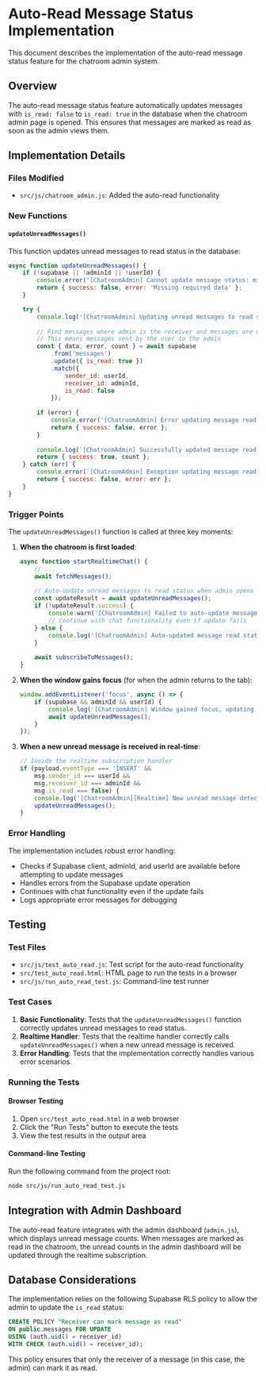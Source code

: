# Auto-Read Message Status Implementation

This document describes the implementation of the auto-read message status feature for the chatroom admin system.

## Overview

The auto-read message status feature automatically updates messages with `is_read: false` to `is_read: true` in the database when the chatroom admin page is opened. This ensures that messages are marked as read as soon as the admin views them.

## Implementation Details

### Files Modified

- `src/js/chatroom_admin.js`: Added the auto-read functionality

### New Functions

#### `updateUnreadMessages()`

This function updates unread messages to read status in the database:

```javascript
async function updateUnreadMessages() {
    if (!supabase || !adminId || !userId) {
        console.error('[ChatroomAdmin] Cannot update message status: missing supabase client, adminId, or userId');
        return { success: false, error: 'Missing required data' };
    }

    try {
        console.log('[ChatroomAdmin] Updating unread messages to read status...');
        
        // Find messages where admin is the receiver and messages are unread
        // This means messages sent by the user to the admin
        const { data, error, count } = await supabase
            .from('messages')
            .update({ is_read: true })
            .match({ 
                sender_id: userId,
                receiver_id: adminId,
                is_read: false
            });
        
        if (error) {
            console.error('[ChatroomAdmin] Error updating message read status:', error);
            return { success: false, error };
        }
        
        console.log(`[ChatroomAdmin] Successfully updated message read status. Affected rows:`, count);
        return { success: true, count };
    } catch (err) {
        console.error('[ChatroomAdmin] Exception updating message read status:', err);
        return { success: false, error: err };
    }
}
```

### Trigger Points

The `updateUnreadMessages()` function is called at three key moments:

1. **When the chatroom is first loaded**:
   ```javascript
   async function startRealtimeChat() {
       // ...
       await fetchMessages();
       
       // Auto-update unread messages to read status when admin opens the chatroom
       const updateResult = await updateUnreadMessages();
       if (!updateResult.success) {
           console.warn('[ChatroomAdmin] Failed to auto-update message read status:', updateResult.error);
           // Continue with chat functionality even if update fails
       } else {
           console.log('[ChatroomAdmin] Auto-updated message read status successfully');
       }
       
       await subscribeToMessages();
   }
   ```

2. **When the window gains focus** (for when the admin returns to the tab):
   ```javascript
   window.addEventListener('focus', async () => {
       if (supabase && adminId && userId) {
           console.log('[ChatroomAdmin] Window gained focus, updating message read status...');
           await updateUnreadMessages();
       }
   });
   ```

3. **When a new unread message is received in real-time**:
   ```javascript
   // Inside the realtime subscription handler
   if (payload.eventType === 'INSERT' && 
       msg.sender_id === userId && 
       msg.receiver_id === adminId && 
       msg.is_read === false) {
       console.log('[ChatroomAdmin][Realtime] New unread message detected, updating read status...');
       updateUnreadMessages();
   }
   ```

### Error Handling

The implementation includes robust error handling:

- Checks if Supabase client, adminId, and userId are available before attempting to update messages
- Handles errors from the Supabase update operation
- Continues with chat functionality even if the update fails
- Logs appropriate error messages for debugging

## Testing

### Test Files

- `src/js/test_auto_read.js`: Test script for the auto-read functionality
- `src/test_auto_read.html`: HTML page to run the tests in a browser
- `src/js/run_auto_read_test.js`: Command-line test runner

### Test Cases

1. **Basic Functionality**: Tests that the `updateUnreadMessages()` function correctly updates unread messages to read status.
2. **Realtime Handler**: Tests that the realtime handler correctly calls `updateUnreadMessages()` when a new unread message is received.
3. **Error Handling**: Tests that the implementation correctly handles various error scenarios.

### Running the Tests

#### Browser Testing

1. Open `src/test_auto_read.html` in a web browser
2. Click the "Run Tests" button to execute the tests
3. View the test results in the output area

#### Command-line Testing

Run the following command from the project root:

```bash
node src/js/run_auto_read_test.js
```

## Integration with Admin Dashboard

The auto-read feature integrates with the admin dashboard (`admin.js`), which displays unread message counts. When messages are marked as read in the chatroom, the unread counts in the admin dashboard will be updated through the realtime subscription.

## Database Considerations

The implementation relies on the following Supabase RLS policy to allow the admin to update the `is_read` status:

```sql
CREATE POLICY "Receiver can mark message as read"
ON public.messages FOR UPDATE
USING (auth.uid() = receiver_id)
WITH CHECK (auth.uid() = receiver_id);
```

This policy ensures that only the receiver of a message (in this case, the admin) can mark it as read.